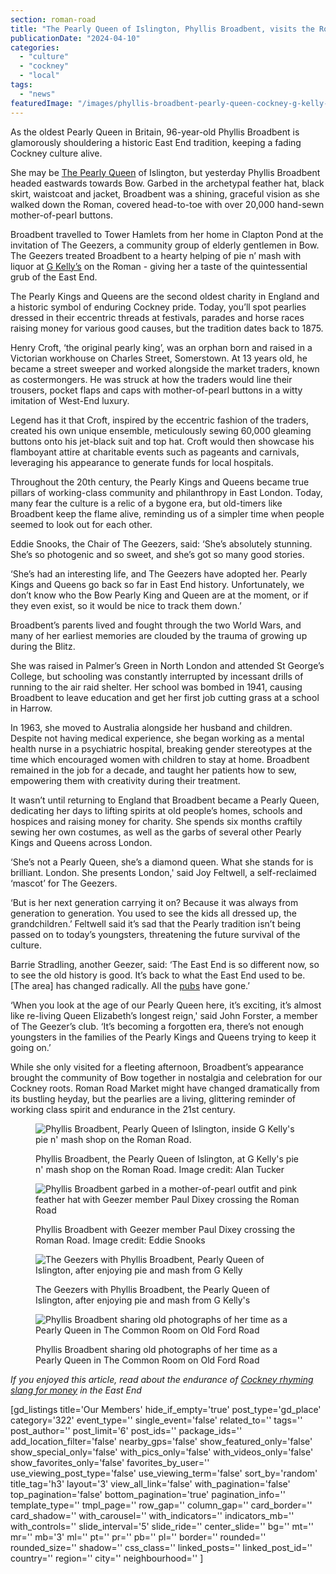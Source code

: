```yaml
---
section: roman-road
title: "The Pearly Queen of Islington, Phyllis Broadbent, visits the Roman for pie n’ mash at G Kelly’s"
publicationDate: "2024-04-10"
categories: 
  - "culture"
  - "cockney"
  - "local"
tags: 
  - "news"
featuredImage: "/images/phyllis-broadbent-pearly-queen-cockney-g-kelly-pie-n-mash-bow.jpg"
---
```


As the oldest Pearly Queen in Britain, 96-year-old Phyllis Broadbent is glamorously shouldering a historic East End tradition, keeping a fading Cockney culture alive. 

She may be [The Pearly Queen](https://romanroadlondon.com/history-pearly-kings-queens/) of Islington, but yesterday Phyllis Broadbent headed eastwards towards Bow. Garbed in the archetypal feather hat, black skirt, waistcoat and jacket, Broadbent was a shining, graceful vision as she walked down the Roman, covered head-to-toe with over 20,000 hand-sewn mother-of-pearl buttons.

Broadbent travelled to Tower Hamlets from her home in Clapton Pond at the invitation of The Geezers, a community group of elderly gentlemen in Bow. The Geezers treated Broadbent to a hearty helping of pie n’ mash with liquor at [G Kelly’s](https://romanroadlondon.com/cockney-roots-leanne-black-g-kelly-bow/) on the Roman - giving her a taste of the quintessential grub of the East End.

The Pearly Kings and Queens are the second oldest charity in England and a historic symbol of enduring Cockney pride. Today, you’ll spot pearlies dressed in their eccentric threads at festivals, parades and horse races raising money for various good causes, but the tradition dates back to 1875.

Henry Croft, ‘the original pearly king’, was an orphan born and raised in a Victorian workhouse on Charles Street, Somerstown. At 13 years old, he became a street sweeper and worked alongside the market traders, known as costermongers. He was struck at how the traders would line their trousers, pocket flaps and caps with mother-of-pearl buttons in a witty imitation of West-End luxury.

Legend has it that Croft, inspired by the eccentric fashion of the traders, created his own unique ensemble, meticulously sewing 60,000 gleaming buttons onto his jet-black suit and top hat. Croft would then showcase his flamboyant attire at charitable events such as pageants and carnivals, leveraging his appearance to generate funds for local hospitals.

Throughout the 20th century, the Pearly Kings and Queens became true pillars of working-class community and philanthropy in East London. Today, many fear the culture is a relic of a bygone era, but old-timers like Broadbent keep the flame alive, reminding us of a simpler time when people seemed to look out for each other.

Eddie Snooks, the Chair of The Geezers, said: ‘She’s absolutely stunning. She’s so photogenic and so sweet, and she’s got so many good stories.

‘She’s had an interesting life, and The Geezers have adopted her. Pearly Kings and Queens go back so far in East End history. Unfortunately, we don’t know who the Bow Pearly King and Queen are at the moment, or if they even exist, so it would be nice to track them down.’

Broadbent’s parents lived and fought through the two World Wars, and many of her earliest memories are clouded by the trauma of growing up during the Blitz.

She was raised in Palmer’s Green in North London and attended St George’s College, but schooling was constantly interrupted by incessant drills of running to the air raid shelter. Her school was bombed in 1941, causing Broadbent to leave education and get her first job cutting grass at a school in Harrow.

In 1963, she moved to Australia alongside her husband and children. Despite not having medical experience, she began working as a mental health nurse in a psychiatric hospital, breaking gender stereotypes at the time which encouraged women with children to stay at home. Broadbent remained in the job for a decade, and taught her patients how to sew, empowering them with creativity during their treatment.

It wasn’t until returning to England that Broadbent became a Pearly Queen, dedicating her days to lifting spirits at old people’s homes, schools and hospices and raising money for charity. She spends six months craftily sewing her own costumes, as well as the garbs of several other Pearly Kings and Queens across London.

‘She’s not a Pearly Queen, she’s a diamond queen. What she stands for is brilliant. London. She presents London,' said Joy Feltwell, a self-reclaimed ‘mascot’ for The Geezers.

‘But is her next generation carrying it on? Because it was always from generation to generation. You used to see the kids all dressed up, the grandchildren.’ Feltwell said it’s sad that the Pearly tradition isn’t being passed on to today’s youngsters, threatening the future survival of the culture.

Barrie Stradling, another Geezer, said: ‘The East End is so different now, so to see the old history is good. It’s back to what the East End used to be. \[The area\] has changed radically. All the [pubs](https://romanroadlondon.com/east-end-pubs-book-london-pub-explorer-interview/) have gone.’

‘When you look at the age of our Pearly Queen here, it’s exciting, it’s almost like re-living Queen Elizabeth’s longest reign,' said John Forster, a member of The Geezer’s club. ‘It’s becoming a forgotten era, there’s not enough youngsters in the families of the Pearly Kings and Queens trying to keep it going on.’

While she only visited for a fleeting afternoon, Broadbent’s appearance brought the community of Bow together in nostalgia and celebration for our Cockney roots. Roman Road Market might have changed dramatically from its bustling heyday, but the pearlies are a living, glittering reminder of working class spirit and endurance in the 21st century.

<figure>

![Phyllis Broadbent, Pearly Queen of Islington, inside G Kelly's pie n' mash shop on the Roman Road.](/images/Phyllis-Broadbent-pearly-queen-of-islington-bow-g-kelly-pie-n-mash.jpg)

<figcaption>

Phyllis Broadbent, the Pearly Queen of Islington, at G Kelly's pie n' mash shop on the Roman Road. Image credit: Alan Tucker

</figcaption>

</figure>

<figure>

![Phyllis Broadbent garbed in a mother-of-pearl outfit and pink feather hat with Geezer member Paul Dixey crossing the Roman Road](/images/phyllis-broadbent-paul-tucker-pearly-bow-old-ford-road-cockney-geezers-1024x683.jpg)

<figcaption>

Phyllis Broadbent with Geezer member Paul Dixey crossing the Roman Road. Image credit: Eddie Snooks

</figcaption>

</figure>

<figure>

![The Geezers with Phyllis Broadbent, Pearly Queen of Islington, after enjoying pie and mash from G Kelly](/images/Pearly-queen-phyllis-broadbent-islington-g-kelly-geezers-bow-1024x683.jpg)

<figcaption>

The Geezers with Phyllis Broadbent, the Pearly Queen of Islington, after enjoying pie and mash from G Kelly's

</figcaption>

</figure>

<figure>

![Phyllis Broadbent sharing old photographs of her time as a Pearly Queen in The Common Room on Old Ford Road](/images/phyllis-broadbent-pearly-queen-islington-bow-common-room-cockney-geezers-1024x683.jpg)

<figcaption>

Phyllis Broadbent sharing old photographs of her time as a Pearly Queen in The Common Room on Old Ford Road

</figcaption>

</figure>

_If you enjoyed this article, read about the endurance of_ [_Cockney rhyming slang for money_](https://romanroadlondon.com/cockney-rhyming-slang-money/) _in the East End_

\[gd\_listings title='Our Members' hide\_if\_empty='true' post\_type='gd\_place' category='322' event\_type='' single\_event='false' related\_to='' tags='' post\_author='' post\_limit='6' post\_ids='' package\_ids='' add\_location\_filter='false' nearby\_gps='false' show\_featured\_only='false' show\_special\_only='false' with\_pics\_only='false' with\_videos\_only='false' show\_favorites\_only='false' favorites\_by\_user='' use\_viewing\_post\_type='false' use\_viewing\_term='false' sort\_by='random' title\_tag='h3' layout='3' view\_all\_link='false' with\_pagination='false' top\_pagination='false' bottom\_pagination='true' pagination\_info='' template\_type='' tmpl\_page='' row\_gap='' column\_gap='' card\_border='' card\_shadow='' with\_carousel='' with\_indicators='' indicators\_mb='' with\_controls='' slide\_interval='5' slide\_ride='' center\_slide='' bg='' mt='' mr='' mb='3' ml='' pt='' pr='' pb='' pl='' border='' rounded='' rounded\_size='' shadow='' css\_class='' linked\_posts='' linked\_post\_id='' country='' region='' city='' neighbourhood='' \]
